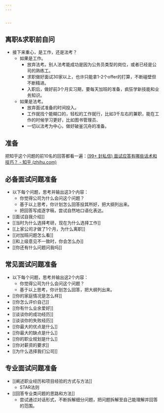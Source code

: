 ```yaml
---
---


---
```


## 离职&求职前自问

- 接下来重心，是工作，还是法考？
	- 如果是工作。
		- 放弃法考。别人法考能成功是因为公务员类型的岗位，或者已经是公司的熟练工。
		- 求职做好面试30家以上，也许只能拿1-2个offer的打算，不断碰壁但不断精进。
		- 入职后，做好前3个月实习期，要每天加班的准备，疯狂学新技能和业务知识。
	- 如果是法考。
		- 放弃面试准备的时间投入。
		- 工作就找个能糊口的，轻松的工作就行，比如3千左右的兼职，能在工作的时候学习更好，比如图书管理员、
		- 一切以法考为中心，做好破釜沉舟的准备。

## 准备

把知乎这个问题的前10名的回答都看一遍：[(99+ 封私信) 面试应答有哪些话术和技巧？ - 知乎 (zhihu.com)](https://www.zhihu.com/question/35953016)

## 必备面试问题准备

- 以下每个问题，思考并输出这3个内容：
	- 你觉得公司为什么会问这个问题？
	- 基于以上思考，你计划怎么回答投其所好，把大纲列出来。
	- 把回答写成逐字稿，尝试自然地口语化表达。
- [[面试自我介绍]]
- [[当时为什么选择考研，现在为什么选择工作]]
- [[上家公司才做了1个月，为什么离职]]
- [[对加班问题怎么看]]
- [[和上级意见不一致时，你会怎么办]]
- [[你还有什么问题问我吗]]

## 常见面试问题准备

- 以下每个问题，思考并输出这2个内容：
	- 你觉得公司为什么会问这个问题？
	- 基于以上思考，你计划怎么回答，把大纲列出来。
- [[你的家庭情况是怎么样]]
- [[你怎么评价自己]]
- [[你有什么业余爱好]]
- [[谈谈你的成功经历]]
- [[谈谈你的失败经历]]
- [[你最大的优点是什么]]
- [[你最大的缺点是什么]]
- [[你的职业规划是什么]]
- [[你对薪资的要求]]
- [[为什么选择我们公司]]

## 专业面试问题准备

- [[阐述职业经历和项目经验的方式与方法]]
	- STAR法则
- [[回答专业类问题的思路和方法]]
	- 尝试通过对话形式，不断拆解细分问题，把问题拆解至自己能理解并回答的范围。
